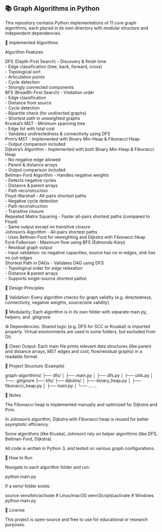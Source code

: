 ## 📚 Graph Algorithms in Python

This repository contains Python implementations of 11 core graph algorithms, each placed in its own directory with modular structure and independent dependencies.

🚀 Implemented Algorithms

Algorithm	Features

DFS (Depth-First Search)	- Discovery & finish time<br>- Edge classification (tree, back, forward, cross)<br>- Topological sort<br>- Articulation points<br>- Cycle detection<br>- Strongly connected components\
BFS (Breadth-First Search)	- Visitation order<br>- Edge classification<br>- Distance from source<br>- Cycle detection<br>- Bipartite check (for undirected graphs)<br>- Shortest path in unweighted graphs\
Kruskal’s MST	- Minimum spanning tree<br>- Edge list with total cost<br>- Validates undirectedness & connectivity using DFS\
Prim’s MST	- Implemented with Binary Min-Heap & Fibonacci Heap<br>- Output comparison included\
Dijkstra’s Algorithm	- Implemented with both Binary Min-Heap & Fibonacci Heap<br>- No negative edge allowed<br>- Parent & distance arrays<br>- Output comparison included\
Bellman-Ford Algorithm	- Handles negative weights<br>- Detects negative cycles<br>- Distance & parent arrays<br>- Path reconstruction\
Floyd-Warshall	- All-pairs shortest paths<br>- Negative cycle detection<br>- Path reconstruction<br>- Transitive closure\
Repeated Matrix Squaring	- Faster all-pairs shortest paths (compared to Floyd)<br>- Same output except no transitive closure\
Johnson’s Algorithm	- All-pairs shortest paths<br>- Uses Bellman-Ford for reweighting and Dijkstra with Fibonacci Heap\
Ford-Fulkerson	- Maximum flow using BFS (Edmonds-Karp)<br>- Residual graph output<br>- Input validation: no negative capacities, source has no in-edges, sink has no out-edges\
Shortest Path in DAGs	- Validates DAG using DFS<br>- Topological order for edge relaxation<br>- Distance & parent arrays<br>- Supports single-source shortest paths\


🧠 Design Principles

🧪 Validation: Every algorithm checks for graph validity (e.g. directedness, connectivity, negative weights, source/sink validity).

🧩 Modularity: Each algorithm is in its own folder with separate main.py, helpers, and .gitignore.

⚙ Dependencies: Shared logic (e.g. DFS for SCC or Kruskal) is imported properly. Virtual environments are used in some folders, but excluded from Git.

🧵 Clean Output: Each main file prints relevant data structures (like parent and distance arrays, MST edges and cost, flow/residual graphs) in a readable format.


📁 Project Structure (Example)

graph-algorithms/
├── dfs/
│   ├── main.py
│   ├── dfs.py
│   ├── utils.py
│   └── .gitignore
├── bfs/
├── dijkstra/
│   ├── binary_heap.py
│   ├── fibonacci_heap.py
│   ├── main.py
│   └── ...
...

📌 Notes

The Fibonacci heap is implemented manually and optimized for Dijkstra and Prim.

In Johnson’s algorithm, Dijkstra with Fibonacci heap is reused for better asymptotic efficiency.

Some algorithms (like Kruskal, Johnson) rely on helper algorithms (like DFS, Bellman-Ford, Dijkstra).

All code is written in Python 3, and tested on various graph configurations.


🧪 How to Run

Navigate to each algorithm folder and run:

python main.py

If a venv/ folder exists:

source venv/bin/activate  # Linux/macOS
venv\Scripts\activate     # Windows
python main.py

📄 License

This project is open-source and free to use for educational or research purposes.
